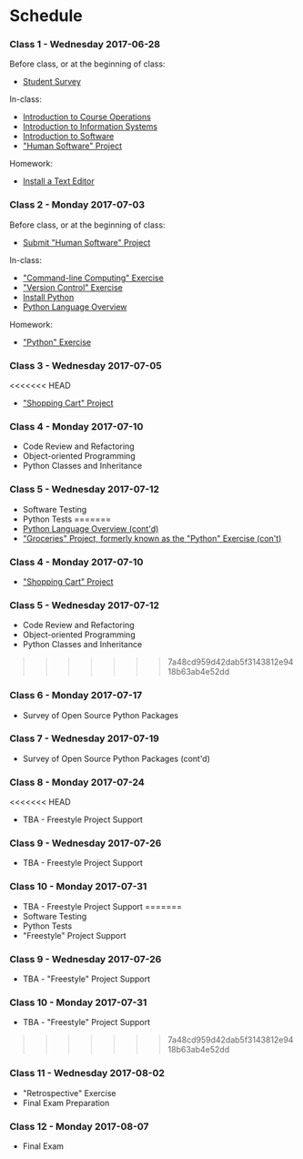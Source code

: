 # Schedule

### Class 1 - Wednesday 2017-06-28

Before class, or at the beginning of class:

  + [Student Survey](/assignments/survey/assignment.md)

In-class:

  + [Introduction to Course Operations](/README.md)
  + [Introduction to Information Systems](/notes/information-systems/notes.md)
  + [Introduction to Software](/notes/software/notes.md)
  + ["Human Software" Project](/projects/human-software/project.md)

Homework:

  + [Install a Text Editor](https://atom.io/)

### Class 2 - Monday 2017-07-03

Before class, or at the beginning of class:

  + [Submit "Human Software" Project](/projects/human-software/project.md#submission-instructions)

In-class:

  + ["Command-line Computing" Exercise](/exercises/command-line-computing/exercise.md)
  + ["Version Control" Exercise](/exercises/version-control/exercise.md)
  + [Install Python](/notes/programming-languages/python/installation.md)
  + [Python Language Overview](/notes/programming-languages/python/notes.md)

Homework:

  + ["Python" Exercise](/exercises/python/exercise.md)

### Class 3 - Wednesday 2017-07-05

<<<<<<< HEAD
  + ["Shopping Cart" Project](/projects/shopping-cart/project.md)

### Class 4 - Monday 2017-07-10

  + Code Review and Refactoring
  + Object-oriented Programming
  + Python Classes and Inheritance

### Class 5 - Wednesday 2017-07-12

  + Software Testing
  + Python Tests
=======
  + [Python Language Overview (cont'd)](/notes/programming-languages/python/notes.md)
  + ["Groceries" Project, formerly known as the "Python" Exercise (con't)](/projects/groceries/project.md)

### Class 4 - Monday 2017-07-10

  + ["Shopping Cart" Project](/projects/shopping-cart/project.md)

### Class 5 - Wednesday 2017-07-12

  + Code Review and Refactoring
  + Object-oriented Programming
  + Python Classes and Inheritance
>>>>>>> 7a48cd959d42dab5f3143812e9418b63ab4e52dd

### Class 6 - Monday 2017-07-17

  + Survey of Open Source Python Packages

### Class 7 - Wednesday 2017-07-19

  + Survey of Open Source Python Packages (cont'd)

### Class 8 - Monday 2017-07-24

<<<<<<< HEAD
  + TBA - Freestyle Project Support

### Class 9 - Wednesday 2017-07-26

  + TBA - Freestyle Project Support

### Class 10 - Monday 2017-07-31

  + TBA - Freestyle Project Support
=======
  + Software Testing
  + Python Tests
  + "Freestyle" Project Support

### Class 9 - Wednesday 2017-07-26

  + TBA - "Freestyle" Project Support

### Class 10 - Monday 2017-07-31

  + TBA - "Freestyle" Project Support
>>>>>>> 7a48cd959d42dab5f3143812e9418b63ab4e52dd

### Class 11 - Wednesday 2017-08-02

  + "Retrospective" Exercise
  + Final Exam Preparation

### Class 12 - Monday 2017-08-07

  + Final Exam
